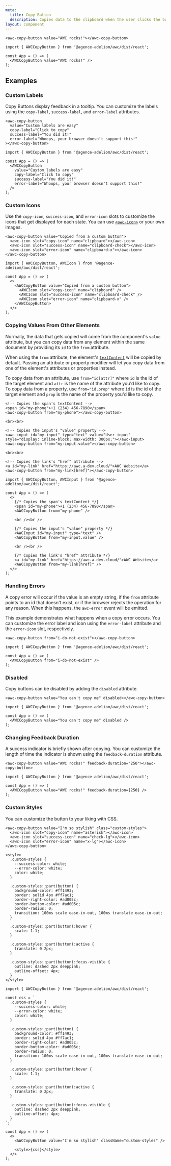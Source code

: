 ```yaml
---
meta:
  title: Copy Button
  description: Copies data to the clipboard when the user clicks the button.
layout: component
---
```


```html:preview
<awc-copy-button value="AWC rocks!"></awc-copy-button>
```

```jsx:react
import { AWCCopyButton } from '@agence-adeliom/awc/dist/react';

const App = () => (
  <AWCCopyButton value="AWC rocks!" />
);
```

## Examples

### Custom Labels

Copy Buttons display feedback in a tooltip. You can customize the labels using the `copy-label`, `success-label`, and `error-label` attributes.

```html:preview
<awc-copy-button
  value="Custom labels are easy"
  copy-label="Click to copy"
  success-label="You did it!"
  error-label="Whoops, your browser doesn't support this!"
></awc-copy-button>
```

```jsx:react
import { AWCCopyButton } from '@agence-adeliom/awc/dist/react';

const App = () => (
  <AWCCopyButton
    value="Custom labels are easy"
    copy-label="Click to copy"
    success-label="You did it!"
    error-label="Whoops, your browser doesn't support this!"
  />
);
```

### Custom Icons

Use the `copy-icon`, `success-icon`, and `error-icon` slots to customize the icons that get displayed for each state. You can use [`<awc-icon>`](/components/icon) or your own images.

```html:preview
<awc-copy-button value="Copied from a custom button">
  <awc-icon slot="copy-icon" name="clipboard"></awc-icon>
  <awc-icon slot="success-icon" name="clipboard-check"></awc-icon>
  <awc-icon slot="error-icon" name="clipboard-x"></awc-icon>
</awc-copy-button>
```

```jsx:react
import { AWCCopyButton, AWCIcon } from '@agence-adeliom/awc/dist/react';

const App = () => (
  <>
    <AWCCopyButton value="Copied from a custom button">
      <AWCIcon slot="copy-icon" name="clipboard" />
      <AWCIcon slot="success-icon" name="clipboard-check" />
      <AWCIcon slot="error-icon" name="clipboard-x" />
    </AWCCopyButton>
  </>
);
```

### Copying Values From Other Elements

Normally, the data that gets copied will come from the component's `value` attribute, but you can copy data from any element within the same document by providing its `id` to the `from` attribute.

When using the `from` attribute, the element's [`textContent`](https://developer.mozilla.org/en-US/docs/Web/API/Node/textContent) will be copied by default. Passing an attribute or property modifier will let you copy data from one of the element's attributes or properties instead.

To copy data from an attribute, use `from="id[attr]"` where `id` is the id of the target element and `attr` is the name of the attribute you'd like to copy. To copy data from a property, use `from="id.prop"` where `id` is the id of the target element and `prop` is the name of the property you'd like to copy.

```html:preview
<!-- Copies the span's textContent -->
<span id="my-phone">+1 (234) 456-7890</span>
<awc-copy-button from="my-phone"></awc-copy-button>

<br><br>

<!-- Copies the input's "value" property -->
<awc-input id="my-input" type="text" value="User input" style="display: inline-block; max-width: 300px;"></awc-input>
<awc-copy-button from="my-input.value"></awc-copy-button>

<br><br>

<!-- Copies the link's "href" attribute -->
<a id="my-link" href="https://awc.a-dev.cloud/">AWC Website</a>
<awc-copy-button from="my-link[href]"></awc-copy-button>
```

```jsx:react
import { AWCCopyButton, AWCInput } from '@agence-adeliom/awc/dist/react';

const App = () => (
  <>
    {/* Copies the span's textContent */}
    <span id="my-phone">+1 (234) 456-7890</span>
    <AWCCopyButton from="my-phone" />

    <br /><br />

    {/* Copies the input's "value" property */}
    <AWCInput id="my-input" type="text" />
    <AWCCopyButton from="my-input.value" />

    <br /><br />

    {/* Copies the link's "href" attribute */}
    <a id="my-link" href="https://awc.a-dev.cloud/">AWC Website</a>
    <AWCCopyButton from="my-link[href]" />
  </>
);
```

### Handling Errors

A copy error will occur if the value is an empty string, if the `from` attribute points to an id that doesn't exist, or if the browser rejects the operation for any reason. When this happens, the `awc-error` event will be emitted.

This example demonstrates what happens when a copy error occurs. You can customize the error label and icon using the `error-label` attribute and the `error-icon` slot, respectively.

```html:preview
<awc-copy-button from="i-do-not-exist"></awc-copy-button>
```

```jsx:react
import { AWCCopyButton } from '@agence-adeliom/awc/dist/react';

const App = () => (
  <AWCCopyButton from="i-do-not-exist" />
);
```

### Disabled

Copy buttons can be disabled by adding the `disabled` attribute.

```html:preview
<awc-copy-button value="You can't copy me" disabled></awc-copy-button>
```

```jsx:react
import { AWCCopyButton } from '@agence-adeliom/awc/dist/react';

const App = () => (
  <AWCCopyButton value="You can't copy me" disabled />
);
```

### Changing Feedback Duration

A success indicator is briefly shown after copying. You can customize the length of time the indicator is shown using the `feedback-duration` attribute.

```html:preview
<awc-copy-button value="AWC rocks!" feedback-duration="250"></awc-copy-button>
```

```jsx:react
import { AWCCopyButton } from '@agence-adeliom/awc/dist/react';

const App = () => (
  <AWCCopyButton value="AWC rocks!" feedback-duration={250} />
);
```

### Custom Styles

You can customize the button to your liking with CSS.

```html:preview
<awc-copy-button value="I'm so stylish" class="custom-styles">
  <awc-icon slot="copy-icon" name="asterisk"></awc-icon>
  <awc-icon slot="success-icon" name="check-lg"></awc-icon>
  <awc-icon slot="error-icon" name="x-lg"></awc-icon>
</awc-copy-button>

<style>
  .custom-styles {
    --success-color: white;
    --error-color: white;
    color: white;
  }

  .custom-styles::part(button) {
    background-color: #ff1493;
    border: solid 4px #ff7ac1;
    border-right-color: #ad005c;
    border-bottom-color: #ad005c;
    border-radius: 0;
    transition: 100ms scale ease-in-out, 100ms translate ease-in-out;
  }

  .custom-styles::part(button):hover {
    scale: 1.1;
  }

  .custom-styles::part(button):active {
    translate: 0 2px;
  }

  .custom-styles::part(button):focus-visible {
    outline: dashed 2px deeppink;
    outline-offset: 4px;
  }
</style>
```

```jsx:react
import { AWCCopyButton } from '@agence-adeliom/awc/dist/react';

const css = `
  .custom-styles {
    --success-color: white;
    --error-color: white;
    color: white;
  }

  .custom-styles::part(button) {
    background-color: #ff1493;
    border: solid 4px #ff7ac1;
    border-right-color: #ad005c;
    border-bottom-color: #ad005c;
    border-radius: 0;
    transition: 100ms scale ease-in-out, 100ms translate ease-in-out;
  }

  .custom-styles::part(button):hover {
    scale: 1.1;
  }

  .custom-styles::part(button):active {
    translate: 0 2px;
  }

  .custom-styles::part(button):focus-visible {
    outline: dashed 2px deeppink;
    outline-offset: 4px;
  }
`;

const App = () => (
  <>
    <AWCCopyButton value="I'm so stylish" className="custom-styles" />

    <style>{css}</style>
  </>
);
```
